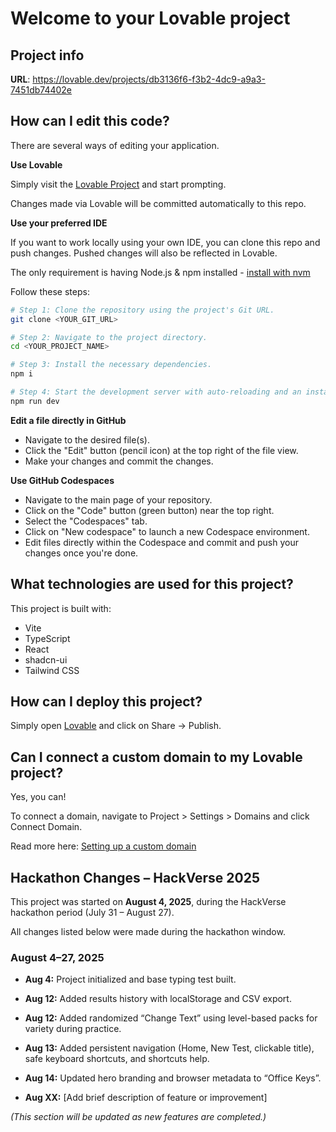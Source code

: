 # Welcome to your Lovable project

## Project info

**URL**: https://lovable.dev/projects/db3136f6-f3b2-4dc9-a9a3-7451db74402e

## How can I edit this code?

There are several ways of editing your application.

**Use Lovable**

Simply visit the [Lovable Project](https://lovable.dev/projects/db3136f6-f3b2-4dc9-a9a3-7451db74402e) and start prompting.

Changes made via Lovable will be committed automatically to this repo.

**Use your preferred IDE**

If you want to work locally using your own IDE, you can clone this repo and push changes. Pushed changes will also be reflected in Lovable.

The only requirement is having Node.js & npm installed - [install with nvm](https://github.com/nvm-sh/nvm#installing-and-updating)

Follow these steps:

```sh
# Step 1: Clone the repository using the project's Git URL.
git clone <YOUR_GIT_URL>

# Step 2: Navigate to the project directory.
cd <YOUR_PROJECT_NAME>

# Step 3: Install the necessary dependencies.
npm i

# Step 4: Start the development server with auto-reloading and an instant preview.
npm run dev
```

**Edit a file directly in GitHub**

- Navigate to the desired file(s).
- Click the "Edit" button (pencil icon) at the top right of the file view.
- Make your changes and commit the changes.

**Use GitHub Codespaces**

- Navigate to the main page of your repository.
- Click on the "Code" button (green button) near the top right.
- Select the "Codespaces" tab.
- Click on "New codespace" to launch a new Codespace environment.
- Edit files directly within the Codespace and commit and push your changes once you're done.

## What technologies are used for this project?

This project is built with:

- Vite
- TypeScript
- React
- shadcn-ui
- Tailwind CSS

## How can I deploy this project?

Simply open [Lovable](https://lovable.dev/projects/db3136f6-f3b2-4dc9-a9a3-7451db74402e) and click on Share -> Publish.

## Can I connect a custom domain to my Lovable project?

Yes, you can!

To connect a domain, navigate to Project > Settings > Domains and click Connect Domain.

Read more here: [Setting up a custom domain](https://docs.lovable.dev/tips-tricks/custom-domain#step-by-step-guide)

## Hackathon Changes – HackVerse 2025

This project was started on **August 4, 2025**, during the HackVerse hackathon period (July 31 – August 27).

All changes listed below were made during the hackathon window.

### August 4–27, 2025
- **Aug 4:** Project initialized and base typing test built.
- **Aug 12:** Added results history with localStorage and CSV export.
- **Aug 12:** Added randomized “Change Text” using level-based packs for variety during practice.
- **Aug 13:** Added persistent navigation (Home, New Test, clickable title), safe keyboard shortcuts, and shortcuts help.
- **Aug 14:** Updated hero branding and browser metadata to “Office Keys”.

- **Aug XX:** [Add brief description of feature or improvement]

*(This section will be updated as new features are completed.)*

